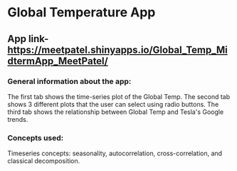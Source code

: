# Global Temperature App

## App link- https://meetpatel.shinyapps.io/Global_Temp_MidtermApp_MeetPatel/

### General information about the app:
The first tab shows the time-series plot of the Global Temp.
The second tab shows 3 different plots that the user can select using radio buttons. 
The third tab shows the relationship between Global Temp and Tesla's Google trends. 

### Concepts used:
Timeseries concepts: seasonality, autocorrelation, cross-correlation, and classical decomposition.

